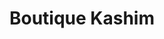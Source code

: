 ---
title: "Boutique Kashim"
url: /antigua-guatemala/boutique-kashim-5a-calle-poniente/
shop: tienda
---